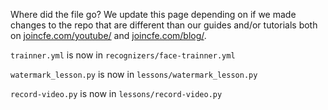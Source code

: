 Where did the file go? We update this page depending on if we made changes to the repo that are different than our guides and/or tutorials both on [joincfe.com/youtube/](joincfe.com/youtube/) and [joincfe.com/blog/](joincfe.com/blog/).


`trainner.yml` is now in `recognizers/face-trainner.yml`

`watermark_lesson.py` is now in `lessons/watermark_lesson.py`

`record-video.py` is now in `lessons/record-video.py`